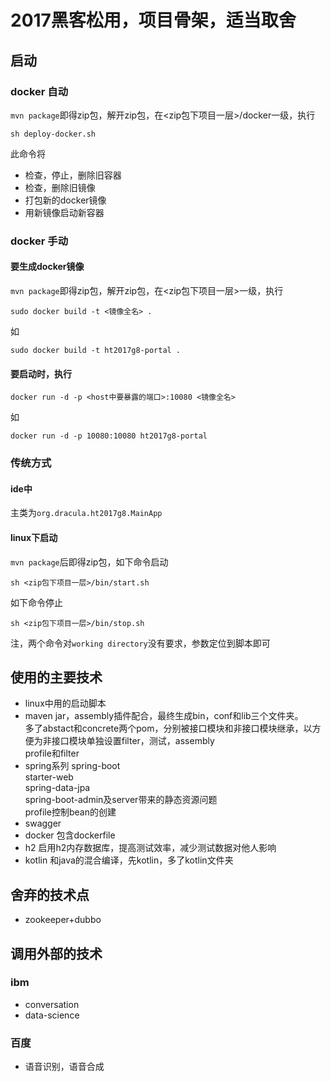 # 2017黑客松用，项目骨架，适当取舍

## 启动

### docker 自动
`mvn package`即得zip包，解开zip包，在<zip包下项目一层>/docker一级，执行
```
sh deploy-docker.sh
```
此命令将
* 检查，停止，删除旧容器
* 检查，删除旧镜像
* 打包新的docker镜像
* 用新镜像启动新容器

### docker 手动
#### 要生成docker镜像
`mvn package`即得zip包，解开zip包，在<zip包下项目一层>一级，执行
```
sudo docker build -t <镜像全名> .
```
如
```
sudo docker build -t ht2017g8-portal .
```

#### 要启动时，执行
```
docker run -d -p <host中要暴露的端口>:10080 <镜像全名>
```
如
```
docker run -d -p 10080:10080 ht2017g8-portal
```

### 传统方式

#### ide中
主类为`org.dracula.ht2017g8.MainApp`

#### linux下启动
`mvn package`后即得zip包，如下命令启动
```
sh <zip包下项目一层>/bin/start.sh
```
如下命令停止
```
sh <zip包下项目一层>/bin/stop.sh
```
注，两个命令对`working directory`没有要求，参数定位到脚本即可

## 使用的主要技术
* linux中用的启动脚本
* maven
jar，assembly插件配合，最终生成bin，conf和lib三个文件夹。  
多了abstact和concrete两个pom，分别被接口模块和非接口模块继承，以方便为非接口模块单独设置filter，测试，assembly  
profile和filter  
* spring系列
spring-boot  
starter-web  
spring-data-jpa  
spring-boot-admin及server带来的静态资源问题  
profile控制bean的创建  
* swagger
* docker
包含dockerfile
* h2
启用h2内存数据库，提高测试效率，减少测试数据对他人影响
* kotlin
和java的混合编译，先kotlin，多了kotlin文件夹

## 舍弃的技术点
* zookeeper+dubbo

## 调用外部的技术

### ibm
* conversation
* data-science

### 百度
* 语音识别，语音合成
